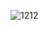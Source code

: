 ![1212](https://user-images.githubusercontent.com/45836705/51092171-0f23a300-175a-11e9-9d86-410eb92df658.png)
